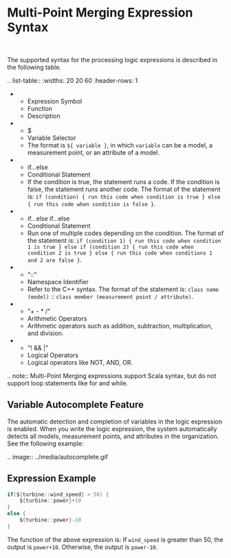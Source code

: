 # Multi-Point Merging Expression Syntax

<br />

The supported syntax for the processing logic expressions is described in the following table.

.. list-table::
   :widths: 20 20 60
   :header-rows: 1

   * - Expression Symbol
     - Function
     - Description
   * - $
     - Variable Selector
     - The format is `​${ variable }`, in which `variable` can be a model, a measurement point, or an attribute of a model.
   * - if...else
     - Conditional Statement
     - If the condition is true, the statement runs a code. If the condition is false, the statement runs another code. The format of the statement is: `if (condition) { run this code when condition is true } else { run this code when condition is false }`.
   * - if...else if...else
     - Conditional Statement
     - Run one of multiple codes depending on the condition. The format of the statement is: `if (condition 1) { run this code when condition 1 is true } else if (condition 2) { run this code when condition 2 is true } else { run this code when conditions 1 and 2 are false }`.
   * - "::"
     - Namespace Identifier
     - Refer to the C++ syntax. The format of the statement is: `class name (model)` :: `class member (measurement point / attribute)`.
   * - "+ - * /"
     - Arithmetic Operators
     - Arithmetic operators such as addition, subtraction, multiplication, and division.
   * - "! && |"
     - Logical Operators
     - Logical operators like NOT, AND, OR.

.. note:: Multi-Point Merging expressions support Scala syntax, but do not support loop statements like for and while.

## Variable Autocomplete Feature

The automatic detection and completion of variables in the logic expression is enabled. When you write the logic expression, the system automatically detects all models, measurement points, and attributes in the organization. See the following example:

.. image:: ../media/autocomplete.gif

## Expression Example

```scala
if(${turbine::wind_speed} > 50) {
    ${turbine::power}+10
}
else {
    ${turbine::power}-10
}
```

The function of the above expression is: If `wind_speed` is greater than 50, the output is `power+10`. Otherwise, the output is `power-10`.



<!--end-->
